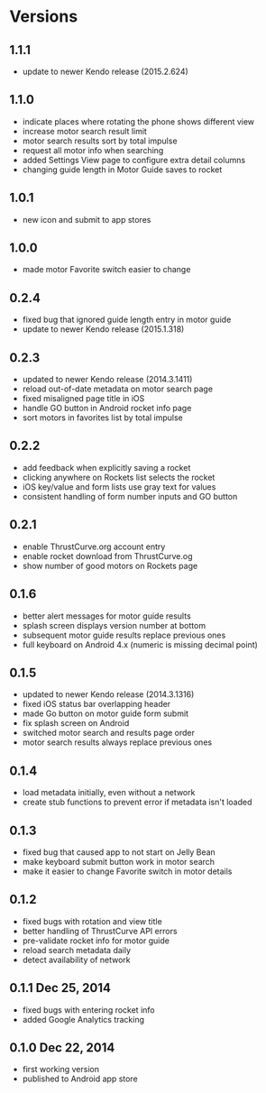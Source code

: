 # Versions

## 1.1.1
 - update to newer Kendo release (2015.2.624)

## 1.1.0
 - indicate places where rotating the phone shows different view
 - increase motor search result limit
 - motor search results sort by total impulse
 - request all motor info when searching
 - added Settings View page to configure extra detail columns
 - changing guide length in Motor Guide saves to rocket
  
## 1.0.1
 - new icon and submit to app stores
  
## 1.0.0
 - made motor Favorite switch easier to change
 
## 0.2.4
 - fixed bug that ignored guide length entry in motor guide
 - update to newer Kendo release (2015.1.318)

## 0.2.3
 - updated to newer Kendo release (2014.3.1411)
 - reload out-of-date metadata on motor search page
 - fixed misaligned page title in iOS
 - handle GO button in Android rocket info page
 - sort motors in favorites list by total impulse

## 0.2.2
 - add feedback when explicitly saving a rocket
 - clicking anywhere on Rockets list selects the rocket
 - iOS key/value and form lists use gray text for values
 - consistent handling of form number inputs and GO button

## 0.2.1
 - enable ThrustCurve.org account entry
 - enable rocket download from ThrustCurve.og
 - show number of good motors on Rockets page

## 0.1.6
 - better alert messages for motor guide results
 - splash screen displays version number at bottom
 - subsequent motor guide results replace previous ones
 - full keyboard on Android 4.x (numeric is missing decimal point)

## 0.1.5
 - updated to newer Kendo release (2014.3.1316)
 - fixed iOS status bar overlapping header
 - made Go button on motor guide form submit
 - fix splash screen on Android
 - switched motor search and results page order
 - motor search results always replace previous ones

## 0.1.4
 - load metadata initially, even without a network
 - create stub functions to prevent error if metadata isn't loaded

## 0.1.3
 - fixed bug that caused app to not start on Jelly Bean
 - make keyboard submit button work in motor search
 - make it easier to change Favorite switch in motor details

## 0.1.2
 - fixed bugs with rotation and view title
 - better handling of ThrustCurve API errors
 - pre-validate rocket info for motor guide
 - reload search metadata daily
 - detect availability of network

## 0.1.1  Dec 25, 2014
 - fixed bugs with entering rocket info
 - added Google Analytics tracking

## 0.1.0  Dec 22, 2014
 - first working version
 - published to Android app store

